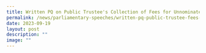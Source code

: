 ```yaml
---
title: Written PQ on Public Trustee's Collection of Fees for Unnominated CPF Monies
permalink: /news/parliamentary-speeches/written-pq-public-trustee-fees-unnominated-cpf-monies/
date: 2023-09-19
layout: post
description: ""
image: ""
---
```

